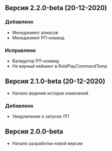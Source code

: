 ## Версия 2.2.0-beta (20-12-2020)
### Добавлено 
- Менеджмент алиасов
- Менеджмент РП-команд
### Исправлено
- Валидатор РП-команд
- Не верный нейминг в RolePlayCommandTemp

## Версия 2.1.0-beta (20-12-2020)
- Начало ведения истории изменений
### Добавлено 
- Уведомление о запуске ЛП

## Версия 2.0.0-beta
- Начало разработки новой версии